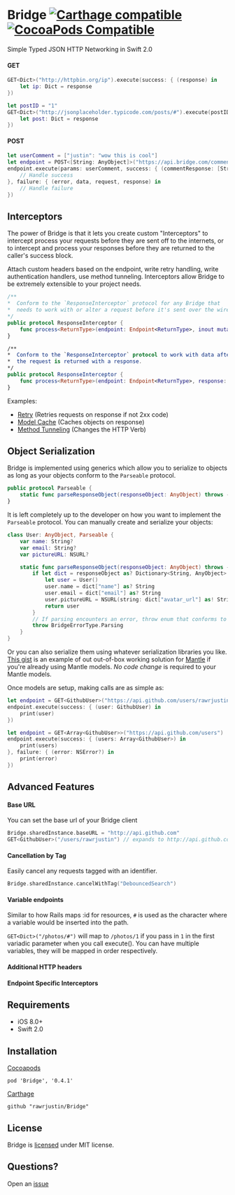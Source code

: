 # Bridge [![Carthage compatible](https://img.shields.io/badge/Carthage-compatible-4BC51D.svg?style=flat)](https://github.com/Carthage/Carthage)[![CocoaPods Compatible](https://img.shields.io/cocoapods/v/Bridge.svg)](https://img.shields.io/cocoapods/v/Bridge.svg)

Simple Typed JSON HTTP Networking in Swift 2.0

#### GET
```swift
GET<Dict>("http://httpbin.org/ip").execute(success: { (response) in
    let ip: Dict = response
})

let postID = "1"
GET<Dict>("http://jsonplaceholder.typicode.com/posts/#").execute(postID, success: { (response) in
    let post: Dict = response
})
```

#### POST
```swift
let userComment = ["justin": "wow this is cool"]
let endpoint = POST<[String: AnyObject]>("https://api.bridge.com/comments")
endpoint.execute(params: userComment, success: { (commentResponse: [String: AnyObject]) -> () in
    // Handle success
}, failure: { (error, data, request, response) in
    // Handle failure
})
```


## Interceptors

The power of Bridge is that it lets you create custom "Interceptors" to intercept process your requests before they are sent off to the internets, or to intercept and process your responses before they are returned to the caller's success block.

Attach custom headers based on the endpoint, write retry handling, write authentication handlers, use method tunneling. Interceptors allow Bridge to be extremely extensible to your project needs.

```swift
/**
*  Conform to the `ResponseInterceptor` protocol for any Bridge that
*  needs to work with or alter a request before it's sent over the wire
*/
public protocol ResponseInterceptor {
    func process<ReturnType>(endpoint: Endpoint<ReturnType>, inout mutableRequest: NSMutableURLRequest)
}

/**
*  Conform to the `ResponseInterceptor` protocol to work with data after
*  the request is returned with a response.
*/
public protocol ResponseInterceptor {
    func process<ReturnType>(endpoint: Endpoint<ReturnType>, response: NSHTTPURLResponse?, responseObject: ResponseObject) -> ProcessResults
}

```
Examples:
- [Retry](https://gist.github.com/rawrjustin/1e35c5998a53a987b23d) (Retries requests on response if not 2xx code)
- [Model Cache](https://gist.github.com/rawrjustin/7331da16d6e637db20dc) (Caches objects on response)
- [Method Tunneling]() (Changes the HTTP Verb)


## Object Serialization
Bridge is implemented using generics which allow you to serialize to objects as long as your objects conform to the `Parseable` protocol.

```swift
public protocol Parseable {
    static func parseResponseObject(responseObject: AnyObject) throws -> AnyObject
}
```

It is left completely up to the developer on how you want to implement the `Parseable` protocol. You can manually create and serialize your objects:

```swift
class User: AnyObject, Parseable {
    var name: String?
    var email: String?
    var pictureURL: NSURL?

    static func parseResponseObject(responseObject: AnyObject) throws -> AnyObject {
        if let dict = responseObject as? Dictionary<String, AnyObject> {
            let user = User()
            user.name = dict["name"] as? String
            user.email = dict["email"] as? String
            user.pictureURL = NSURL(string: dict["avatar_url"] as! String)
            return user
        }
        // If parsing encounters an error, throw enum that conforms to ErrorType.
        throw BridgeErrorType.Parsing
    }
}
```

Or you can also serialize them using whatever serialization libraries you like. [This gist](https://gist.github.com/rawrjustin/79f5186717fbc38c0b617a390ab9c0f0) is an example of out out-of-box working solution for [Mantle](https://github.com/Mantle/Mantle) if you're already using Mantle models. *No code change* is required to your Mantle models.

Once models are setup, making calls are as simple as:
```swift
let endpoint = GET<GithubUser>("https://api.github.com/users/rawrjustin")
endpoint.execute(success: { (user: GithubUser) in
    print(user)
})

let endpoint = GET<Array<GithubUser>>("https://api.github.com/users")
endpoint.execute(success: { (users: Array<GithubUser>) in
    print(users)
}, failure: { (error: NSError?) in
    print(error)
})
```

## Advanced Features

#### Base URL
You can set the base url of your Bridge client
```swift
Bridge.sharedInstance.baseURL = "http://api.github.com"
GET<GithubUser>("/users/rawrjustin") // expands to http://api.github.com/users/rawrjustin
```

#### Cancellation by Tag
Easily cancel any requests tagged with an identifier.
```swift
Bridge.sharedInstance.cancelWithTag("DebouncedSearch")
```

#### Variable endpoints
Similar to how Rails maps :id for resources, `#` is used as the character where a variable would be inserted into the path.

`GET<Dict>("/photos/#")` will map to `/photos/1` if you pass in `1` in the first variadic parameter when you call execute(). You can have multiple variables, they will be mapped in order respectively.

#### Additional HTTP headers

#### Endpoint Specific Interceptors

## Requirements
 - iOS 8.0+
 - Swift 2.0

## Installation

[Cocoapods](http://cocoapods.org/)

```
pod 'Bridge', '0.4.1'
```

[Carthage](https://github.com/Carthage/Carthage)

```
github "rawrjustin/Bridge"
```

## License
Bridge is [licensed](https://github.com/rawrjustin/Bridge/blob/master/LICENSE.md) under MIT license.  

## Questions?

Open an [issue](https://github.com/rawrjustin/Bridge/issues)
